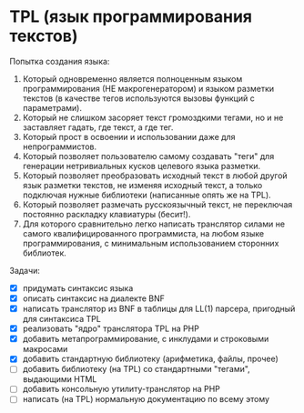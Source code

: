 # TPL (язык программирования текстов)

Попытка создания языка:

1. Который одновременно является полноценным языком программирования (НЕ макрогенератором) и языком разметки текстов (в качестве тегов используются вызовы функций с параметрами).
1. Который не слишком засоряет текст громоздкими тегами, но и не заставляет гадать, где текст, а где тег.
1. Который прост в освоении и использовании даже для непрограммистов.
1. Который позволяет пользователю самому создавать "теги" для генерации нетривиальных кусков целевого языка разметки.
1. Который позволяет преобразовать исходный текст в любой другой язык разметки текстов, не изменяя исходный текст, а только подключая нужные библиотеки (написанные опять же на TPL).
1. Который позволяет размечать русскоязычный текст, не переключая постоянно раскладку клавиатуры (бесит!).
1. Для которого сравнительно легко написать транслятор силами не самого квалифицированного программиста, на любом языке программирования, с минимальным использованием сторонних библиотек.

Задачи:

- [x] придумать синтаксис языка
- [x] описать синтаксис на диалекте BNF
- [x] написать транслятор из BNF в таблицы для LL(1) парсера, пригодный для синтаксиса TPL
- [x] реализовать "ядро" транслятора TPL на PHP
- [x] добавить метапрограммирование, с инклудами и строковыми макросами
- [x] добавить стандартную библиотеку (арифметика, файлы, прочее)
- [ ] добавить библиотеку (на TPL) со стандартными "тегами", выдающими HTML
- [ ] добавить консольную утилиту-транслятор на PHP
- [ ] написать (на TPL) нормальную документацию по всему этому
